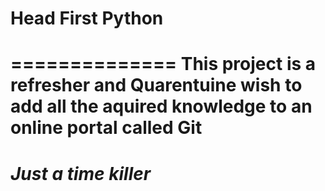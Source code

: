 # Head First Python
==============
This project is a refresher and Quarentuine wish to add all the aquired knowledge to an online portal called Git
==============
 ***Just a time killer*** 
==============
